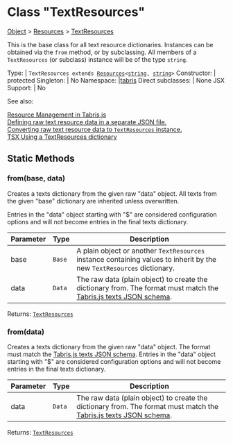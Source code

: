 ---
---
# Class "TextResources"

<a href="https://developer.mozilla.org/en-US/docs/Web/JavaScript/Reference/Global_Objects/Object" title="View &quot;Object&quot; on MDN">Object</a> > <a href="Resources.html" title="Resources Class Reference">Resources</a> > <a href="#" >TextResources</a>

This is the base class for all text resource dictionaries. Instances can be obtained via the `from` method, or by subclassing. All members of a `TextResources` (or subclass) instance will be of the type `string`.


Type: | <code style="white-space: nowrap">TextResources extends <a href="Resources.html" title="Resources Class Reference">Resources</a>&lt;<a href="https://developer.mozilla.org/en-US/docs/Web/JavaScript/Data_structures#String_type" title="View &quot;string&quot; on MDN">string</a>, <a href="https://developer.mozilla.org/en-US/docs/Web/JavaScript/Data_structures#String_type" title="View &quot;string&quot; on MDN">string</a>&gt;</code>
Constructor: | protected
Singleton: | No
Namespace: |<a href="../modules.html#startup" >tabris</a>
Direct subclasses: | None
JSX Support: | No



See also:
  
[Resource Management in Tabris.js](../resource-management.md)  
[Defining raw text resource data in a separate JSON file.](https://github.com/eclipsesource/tabris-js/blob/v3.7.0/snippets/resources/texts.json)  
[Converting raw text resource data to `TextResources` instance.](https://github.com/eclipsesource/tabris-js/blob/v3.7.0/snippets/resources/index.ts)  
[<span class='language tsx'>TSX</span> Using a TextResources dictionary](https://playground.tabris.com/?gitref=v3.7.0&snippet=resource-management.tsx)

## Static Methods

### from(base, data)



Creates a texts dictionary from the given raw "data" object. All texts from the given "base" dictionary are inherited unless overwritten.

Entries in the "data" object starting with "$" are considered configuration options and will not become entries in the final texts dictionary.


Parameter|Type|Description
-|-|-
base | <code style="white-space: nowrap">Base</code> | A plain object or another `TextResources` instance containing values to inherit by the new `TextResources` dictionary.
data | <code style="white-space: nowrap">Data</code> | The raw data (plain object) to create the dictionary from. The format must match the [Tabris.js texts JSON schema](https://github.com/eclipsesource/tabris-js/blob/v3.7.0/schema/texts.json).


Returns: <code style="white-space: nowrap"><a href="#" >TextResources</a></code>

### from(data)



Creates a texts dictionary from the given raw "data" object. The format must match the [Tabris.js texts JSON schema](https://github.com/eclipsesource/tabris-js/blob/v3.7.0/schema/texts.json). Entries in the "data" object starting with "$" are considered configuration options and will not become entries in the final texts dictionary.


Parameter|Type|Description
-|-|-
data | <code style="white-space: nowrap">Data</code> | The raw data (plain object) to create the dictionary from. The format must match the [Tabris.js texts JSON schema](https://github.com/eclipsesource/tabris-js/blob/v3.7.0/schema/texts.json).


Returns: <code style="white-space: nowrap"><a href="#" >TextResources</a></code>


